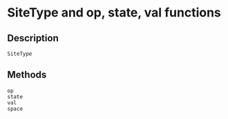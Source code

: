 # SiteType and op, state, val functions

## Description

```@docs
SiteType
```

## Methods

```@docs
op
state
val
space
```

